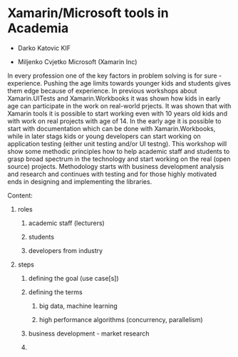 # Xamarin/Microsoft tools in Academia

*   Darko Katovic KIF

*   Miljenko Cvjetko Microsoft (Xamarin Inc)

In every profession one of the key factors in problem solving is for sure - experience. Pushing the age
limits towards younger kids and students gives them edge because of experience. 
In previous workshops about Xamarin.UITests and Xamarin.Workbooks it was shown how kids in early age can
participate in the work on real-world prjects. It was shown that with Xamarin tools it is possible to start
working even with 10 years old kids and with work on real projects with age of 14. In the early
age it is possible to start with documentation which can be done with Xamarin.Workbooks, while in later 
stags kids or young developers can start working on application testing (either unit testing and/or UI
testng).
This workshop will show some methodic principles how to help academic staff and students to grasp broad
spectrum in the technology and start working on the real (open source) projects. Methodology starts with
business development analysis and research and continues with testing and for those highly motivated ends 
in designing and implementing the libraries.


Content:

1.  roles

    1.  academic staff (lecturers)

    2.  students

    3.  developers from industry

2.  steps

    1.  defining the goal (use case[s])
    
    2.  defining the terms 
    
        1.  big data, machine learning
        
        2.  high performance algorithms (concurrency, parallelism)
        
    2.  business development - market research

    3.